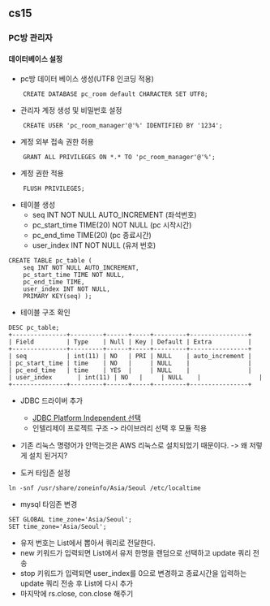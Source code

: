 cs15
----------------------

### PC방 관리자

#### 데이터베이스 설정

* pc방 데이터 베이스 생성(UTF8 인코딩 적용)
```mysql
    CREATE DATABASE pc_room default CHARACTER SET UTF8; 
```
* 관리자 계정 생성 및 비밀번호 설정
```mysql
    CREATE USER 'pc_room_manager'@'%' IDENTIFIED BY '1234';
```
* 계정 외부 접속 권한 허용
```mysql
    GRANT ALL PRIVILEGES ON *.* TO 'pc_room_manager'@'%';
```
* 계정 권한 적용
```mysql
    FLUSH PRIVILEGES;
```
* 테이블 생성
  * seq INT NOT NULL AUTO_INCREMENT (좌석번호)
  * pc_start_time TIME(20) NOT NULL (pc 시작시간)
  * pc_end_time TIME(20) (pc 종료시간)
  * user_index INT NOT NULL (유저 번호)

```mysql
CREATE TABLE pc_table ( 
    seq INT NOT NULL AUTO_INCREMENT, 
    pc_start_time TIME NOT NULL, 
    pc_end_time TIME, 
    user_index INT NOT NULL, 
    PRIMARY KEY(seq) );
```

* 테이블 구조 확인
```mysql
DESC pc_table;
+---------------+---------+------+-----+---------+----------------+
| Field         | Type    | Null | Key | Default | Extra          |
+---------------+---------+------+-----+---------+----------------+
| seq           | int(11) | NO   | PRI | NULL    | auto_increment |
| pc_start_time | time    | NO   |     | NULL    |                |
| pc_end_time   | time    | YES  |     | NULL    |                |
| user_index       | int(11) | NO   |     | NULL    |                |
+---------------+---------+------+-----+---------+----------------+
```

* JDBC 드라이버 추가
  * [JDBC Platform Independent 선택](https://dev.mysql.com/downloads/connector/j/)
  * 인텔리제이 프로젝트 구조 -> 라이브러리 선택 후 모듈 적용

* 기존 리눅스 명령어가 안먹는것은 AWS 리눅스로 설치되었기 때문이다. -> 왜 저렇게 설치 된거지?
* 도커 타임존 설정
```mysql
ln -snf /usr/share/zoneinfo/Asia/Seoul /etc/localtime
```
* mysql 타임존 변경
```mysql
SET GLOBAL time_zone='Asia/Seoul';
SET time_zone='Asia/Seoul';
```

* 유저 번호는 List에서 뽑아서 쿼리로 전달한다.
* new 키워드가 입력되면 List에서 유저 한명을 랜덤으로 선택하고 update 쿼리 전송
* stop 키워드가 입력되면 user_index를 0으로 변경하고 종료시간을 입력하는 update 쿼리 전송 후 List에 다시 추가
* 마지막에 rs.close, con.close 해주기
